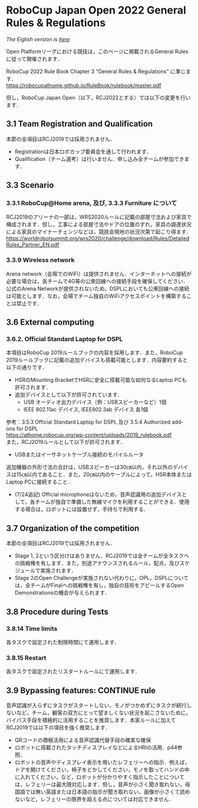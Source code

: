 # RoboCup Japan Open 2022 General Rules & Regulations
*The Eiglish version is [here](generalrules_en.md)*

Open Platformリーグにおける競技は，このページに掲載されるGeneral Rulesに従って開催されます．

RoboCup 2022 Rule Book Chapter 3 “General Rules & Regulations” に準じます．  
https://robocupathome.github.io/RuleBook/rulebook/master.pdf

但し，RoboCup Japan Open（以下，RCJ2022とする）では以下の変更を行います．

## 3.1 Team Registration and Qualification
本節の全項目はRCJ2019では採用されません．
- Registrationは日本ロボカップ委員会を通して行われます．
- Qualification（チーム選考）は行いません．申し込み全チームが参加できます．

## 3.3 Scenario 
### 3.3.1 RoboCup@Home arena, 及び, 3.3.3 Furniture について
RCJ2019のアリーナの一部は，WRS2020ルールに記載の部屋寸法および家具で構成されます．但し，工事による部屋寸法やドアの位置のずれ，家具の調達状況による家具のマイナーチェンジなどは，競技会現地の状況次第で起こり得ます．  
https://worldrobotsummit.org/wrs2020/challenge/download/Rules/DetailedRules_Partner_EN.pdf

### 3.3.9 Wireless network
 Arena network（会場でのWiFi）は提供されません．インターネットへの接続が必要な場合は，各チームで4G等の公衆回線への接続手段を確保してください．公式のArena Networkが提供されないため，DSPLにおいても公衆回線への接続は可能とします．なお，会場でチーム独自のWiFiアクセスポイントを構築することは禁止です．

## 3.6 External computing
### 3.6.2. Official Standard Laptop for DSPL
本項目はRoboCup 2019ルールブックの内容を採用します．また，RoboCup 2019ルールブックに記載の追加デバイスも搭載可能とします．内容要約すると以下の通りです．
* HSRのMounting BracketでHSRに安全に搭載可能な如何なるLaptop PCも許可されます．
* 追加デバイスとして以下が許可されています．
  - USB オーディオ出力デバイス（例：USBスピーカーなど）1個
  - IEEE 802.11ac デバイス, IEEE802.3ab デバイス 各1個

参考：3.5.3 Official Standard Laptop for DSPL 及び 3.5.4 Authorized add-ons for DSPL  
https://athome.robocup.org/wp-content/uploads/2019_rulebook.pdf  
また，RCJ2019ルールとして以下が許可されます．  

  - USBまたはイーサネットケーブル接続のモバイルルータ

追加機器の外形寸法の合計は，USBスピーカーは30㎝以内，それ以外のデバイスは15㎝以内であること．また，20㎝以内のケーブルによって，HSR本体またはLaptop PCに接続すること．

  - (7/24追記) Official microphoneはないため，音声認識用の追加デバイスとして，各チームが独自で準備した無線マイクを利用することができる．使用する場合は，ロボットには設置せず，手持ちで利用する．

## 3.7 Organization of the competition
本節の全項目はRCJ2019では採用されません．
* Stage 1, 2という区分けはありません．RCJ2019では全チームが全タスクへの挑戦権を有します．また，別途アナウンスされるルール，配点，及びスケジュールで実施されます．
* Stage 2のOpen Challengeが実施されない代わりに，OPL，DSPLについては，全チームがFinalへの挑戦権を有し，独自の技術をアピールするOpen Demonstrationsの機会が与えられます．

## 3.8 Procedure during Tests
### 3.8.14 Time limits
各タスクで設定された制限時間にて運用します．

### 3.8.15 Restart
各タスクで設定されたリスタートルールにて運用します．

## 3.9 Bypassing features: CONTINUE rule
音声認識が入らずにタスクがスタートしない，モノがつかめずにタスクが続行しないなど，チーム，観客の双方にとって望ましくない状況を起こさないために，バイパス手段を積極的に活用することを推奨します．本家ルールに加えてRCJ2019では以下の項目を強く推奨します．
* QRコードの積極活用による音声認識代替手段の確実な確保
* ロボットに搭載されたタッチディスプレイなどによるHRIの活用．p44参照．
* ロボットの音声やディスプレイ表示を用いたレフェリーへの指示．例えば，ドアを開けてください，椅子をどかしてください，モノを取ってハンドの中に入れてください，など，ロボットが分かりやすく指示したことについては，レフェリーは最大限対応します．但し，音声が小さく聞き取れない，母国語では無い英語または日本語の指示が聞き取れない，画像が小さくて読めないなど，レフェリーの限界を超える点については対応できません．

